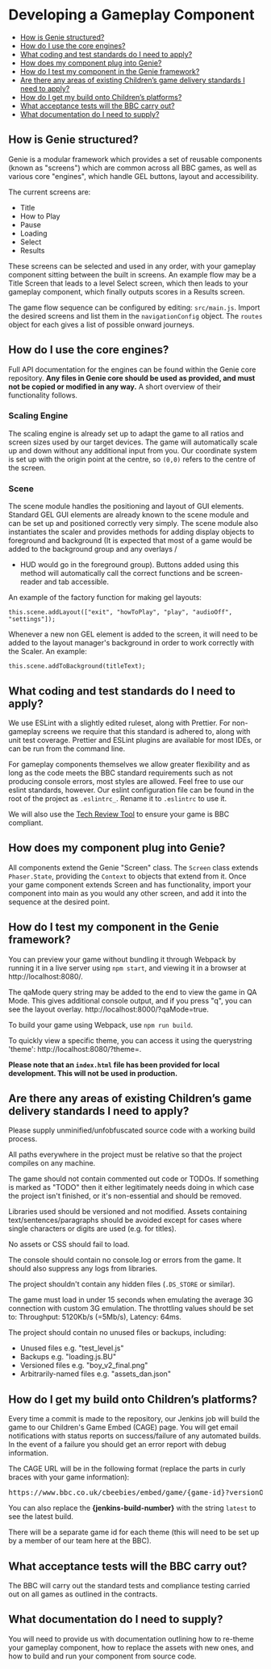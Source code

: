 # Developing a Gameplay Component

* [How is Genie structured?](#how-is-genie-structured)
* [How do I use the core engines?](#how-do-i-use-the-core-engines)
* [What coding and test standards do I need to apply?](#what-coding-and-test-standards-do-i-need-to-apply)
* [How does my component plug into Genie?](#how-does-my-component-plug-into-genie)
* [How do I test my component in the Genie framework?](#how-do-i-test-my-component-in-the-genie-framework)
* [Are there any areas of existing Children’s game delivery standards I need to apply?](#are-there-any-areas-of-existing-children’s-game-delivery-standards-i-need-to-apply)
* [How do I get my build onto Children’s platforms?](#how-do-i-get-my-build-onto-children’s-platforms)
* [What acceptance tests will the BBC carry out?](#what-acceptance-tests-will-the-bbc-carry-out)
* [What documentation do I need to supply?](#what-documentation-do-i-need-to-supply)


## How is Genie structured?

Genie is a modular framework which provides a set of reusable components (known as "screens") which are common across all BBC games, as well as various core "engines", which handle GEL buttons, layout and accessibility.

The current screens are:

- Title
- How to Play
- Pause
- Loading
- Select
- Results

These screens can be selected and used in any order, with your gameplay component sitting between the built in screens. An example flow may be a Title Screen that leads to a level Select screen, which then leads to your gameplay component, which finally outputs scores in a Results screen.

The game flow sequence can be configured by editing: `src/main.js`. Import the desired screens and list them in the `navigationConfig` object. The `routes` object for each gives a list of possible onward journeys.

## How do I use the core engines?

Full API documentation for the engines can be found within the Genie core repository. **Any files in Genie core should be used as provided, and must not be copied or modified in any way.** A short overview of their functionality follows.

### Scaling Engine

The scaling engine is already set up to adapt the game to all ratios and screen sizes used by our target devices. The game will automatically scale up and down without any additional input from you. Our coordinate system is set up with the origin point at the centre, so `(0,0)` refers to the centre of the screen.

### Scene

The scene module handles the positioning and layout of GUI elements. Standard GEL GUI elements are already known to the scene module and can be set up and positioned correctly very simply. The scene module also instantiates the scaler and provides methods for adding display objects to foreground and background (It is expected that most of a game would be added to the background group and any overlays /
 * HUD would go in the foreground group). Buttons added using this method will automatically call the correct functions and be screen-reader and tab accessible.

An example of the factory function for making gel layouts:

`this.scene.addLayout(["exit", "howToPlay", "play", "audioOff", "settings"]);`

Whenever a new non GEL element is added to the screen, it will need to be added to the layout manager's background in order to work correctly with the Scaler. An example:

`this.scene.addToBackground(titleText);`


## What coding and test standards do I need to apply?

We use ESLint with a slightly edited ruleset, along with Prettier. For non-gameplay screens we require that this standard is adhered to, along with unit test coverage. Prettier and ESLint plugins are available for most IDEs, or can be run from the command line.

For gameplay components themselves we allow greater flexibility and as long as the code meets the BBC standard requirements such as not producing console errors, most styles are allowed. Feel free to use our eslint standards, however. Our eslint configuration file can be found in the root of the project as `.eslintrc_`. Rename it to `.eslintrc` to use it.

We will also use the [Tech Review Tool](../tech-review-tool.md) to ensure your game is BBC compliant.


## How does my component plug into Genie?

All components extend the Genie "Screen" class. The `Screen` class extends `Phaser.State`, providing the `Context` to objects that extend from it. Once your game component extends Screen and has functionality, import your component into main as you would any other screen, and add it into the sequence at the desired point.


## How do I test my component in the Genie framework?

You can preview your game without bundling it through Webpack by running it in a live server using `npm start`, and viewing it in a browser at http://localhost:8080/.

The qaMode query string may be added to the end to view the game in QA Mode. This gives additional console output, and if you press "q", you can see the layout overlay. http://localhost:8000/?qaMode=true.

To build your game using Webpack, use `npm run build`.

To quickly view a specific theme, you can access it using the querystring 'theme': http://localhost:8080/?theme=<themeName>.

**Please note that an `index.html` file has been provided for local development. This will not be used in production.**

## Are there any areas of existing Children’s game delivery standards I need to apply?

Please supply unminified/unfobfuscated source code with a working build process.

All paths everywhere in the project must be relative so that the project compiles on any machine.

The game should not contain commented out code or TODOs. If something is marked as "TODO" then it either legitimately needs doing in which case the project isn't finished, or it's non-essential and should be removed.

Libraries used should be versioned and not modified. Assets containing text/sentences/paragraphs should be avoided except for cases where single characters or digits are used (e.g. for titles).

No assets or CSS should fail to load.

The console should contain no console.log or errors from the game. It should also suppress any logs from libraries.

The project shouldn't contain any hidden files (`.DS_STORE` or similar).

The game must load in under 15 seconds when emulating the average 3G connection with custom 3G emulation. The throttling values should be set to: Throughput: 5120Kb/s (=5Mb/s), Latency: 64ms.

The project should contain no unused files or backups, including:
  * Unused files e.g. "test_level.js"
  * Backups e.g. "loading.js.BU"
  * Versioned files e.g. "boy_v2_final.png"
  * Arbitrarily-named files e.g. "assets_dan.json"

## How do I get my build onto Children’s platforms?
Every time a commit is made to the repository, our Jenkins job will build the game to our Children's Game Embed (CAGE) page. You will get email notifications with status reports on success/failure of any automated builds. In the event of a failure you should get an error report with debug information.

The CAGE URL will be in the following format (replace the parts in curly braces with your game information):

<pre>https://www.bbc.co.uk/cbeebies/embed/game/{game-id}?versionOverride={jenkins-build-number}&viewNonPublished=true</pre>

You can also replace the **{jenkins-build-number}** with the string `latest` to see the latest build.

There will be a separate game id for each theme (this will need to be set up by a member of our team here at the BBC).

## What acceptance tests will the BBC carry out?

The BBC will carry out the standard tests and compliance testing carried out on all games as outlined in the contracts.

## What documentation do I need to supply?

You will need to provide us with documentation outlining how to re-theme your gameplay component, how to replace the assets with new ones, and how to build and run your component from source code.

